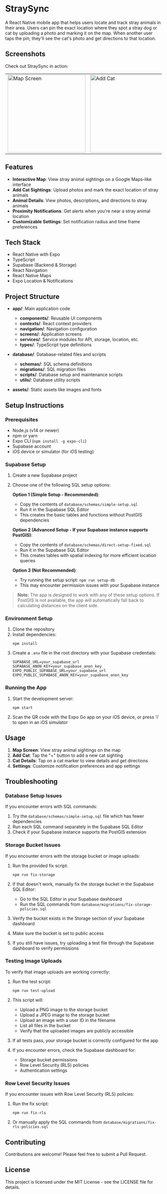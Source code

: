 # StraySync

A React Native mobile app that helps users locate and track stray animals in their area. Users can pin the exact location where they spot a stray dog or cat by uploading a photo and marking it on the map. When another user taps the pin, they'll see the cat's photo and get directions to that location.

## Screenshots

Check out StraySync in action:
<table>
  <tr>
    <td><img src="https://raw.githubusercontent.com/swoosh1337/StraySync/main/img1.jpeg" width="250" alt="Map Screen"></td>
    <td><img src="https://raw.githubusercontent.com/swoosh1337/StraySync/main/img2.jpeg" width="250" alt="Add Cat"></td>
    <td><img src="https://raw.githubusercontent.com/swoosh1337/StraySync/main/img3.jpeg" width="250" alt="Cat Details"></td>
  </tr>
</table>

## Features

- **Interactive Map**: View stray animal sightings on a Google Maps-like interface
- **Add Cat Sightings**: Upload photos and mark the exact location of stray animals
- **Animal Details**: View photos, descriptions, and directions to stray animals
- **Proximity Notifications**: Get alerts when you're near a stray animal location
- **Customizable Settings**: Set notification radius and time frame preferences

## Tech Stack

- React Native with Expo
- TypeScript
- Supabase (Backend & Storage)
- React Navigation
- React Native Maps
- Expo Location & Notifications

## Project Structure

- **app/**: Main application code
  - **components/**: Reusable UI components
  - **contexts/**: React context providers
  - **navigation/**: Navigation configuration
  - **screens/**: Application screens
  - **services/**: Service modules for API, storage, location, etc.
  - **types/**: TypeScript type definitions

- **database/**: Database-related files and scripts
  - **schemas/**: SQL schema definitions
  - **migrations/**: SQL migration files
  - **scripts/**: Database setup and maintenance scripts
  - **utils/**: Database utility scripts

- **assets/**: Static assets like images and fonts

## Setup Instructions

### Prerequisites

- Node.js (v14 or newer)
- npm or yarn
- Expo CLI (`npm install -g expo-cli`)
- Supabase account
- iOS device or simulator (for iOS testing)

### Supabase Setup

1. Create a new Supabase project
2. Choose one of the following SQL setup options:

   **Option 1 (Simple Setup - Recommended)**: 
   - Copy the contents of `database/schemas/simple-setup.sql`
   - Run it in the Supabase SQL Editor
   - This creates the basic tables and functions without PostGIS dependencies

   **Option 2 (Advanced Setup - If your Supabase instance supports PostGIS)**:
   - Copy the contents of `database/schemas/direct-setup-fixed.sql`
   - Run it in the Supabase SQL Editor
   - This creates tables with spatial indexing for more efficient location queries

   **Option 3 (Not Recommended)**:
   - Try running the setup script: `npm run setup-db`
   - This may encounter permission issues with your Supabase instance

> **Note**: The app is designed to work with any of these setup options. If PostGIS is not available, the app will automatically fall back to calculating distances on the client side.

### Environment Setup

1. Clone the repository
2. Install dependencies:
   ```
   npm install
   ```
3. Create a `.env` file in the root directory with your Supabase credentials:
   ```
   SUPABASE_URL=your_supabase_url
   SUPABASE_ANON_KEY=your_supabase_anon_key
   EXPO_PUBLIC_SUPABASE_URL=your_supabase_url
   EXPO_PUBLIC_SUPABASE_ANON_KEY=your_supabase_anon_key
   ```

### Running the App

1. Start the development server:
   ```
   npm start
   ```
2. Scan the QR code with the Expo Go app on your iOS device, or press 'i' to open in an iOS simulator

## Usage

1. **Map Screen**: View stray animal sightings on the map
2. **Add Cat**: Tap the "+" button to add a new cat sighting
3. **Cat Details**: Tap on a cat marker to view details and get directions
4. **Settings**: Customize notification preferences and app settings

## Troubleshooting

### Database Setup Issues

If you encounter errors with SQL commands:

1. Try the `database/schemas/simple-setup.sql` file which has fewer dependencies
2. Run each SQL command separately in the Supabase SQL Editor
3. Check if your Supabase instance supports the PostGIS extension

### Storage Bucket Issues

If you encounter errors with the storage bucket or image uploads:

1. Run the provided fix script:
   ```
   npm run fix-storage
   ```

2. If that doesn't work, manually fix the storage bucket in the Supabase SQL Editor:
   - Go to the SQL Editor in your Supabase dashboard
   - Run the SQL commands from `database/migrations/fix-storage-policies.sql`

3. Verify the bucket exists in the Storage section of your Supabase dashboard
4. Make sure the bucket is set to public access
5. If you still have issues, try uploading a test file through the Supabase dashboard to verify permissions

### Testing Image Uploads

To verify that image uploads are working correctly:

1. Run the test script:
   ```
   npm run test-upload
   ```

2. This script will:
   - Upload a PNG image to the storage bucket
   - Upload a JPEG image to the storage bucket
   - Upload an image with a user ID in the filename
   - List all files in the bucket
   - Verify that the uploaded images are publicly accessible

3. If all tests pass, your storage bucket is correctly configured for the app

4. If you encounter errors, check the Supabase dashboard for:
   - Storage bucket permissions
   - Row Level Security (RLS) policies
   - Authentication settings

### Row Level Security Issues

If you encounter issues with Row Level Security (RLS) policies:

1. Run the fix script:
   ```
   npm run fix-rls
   ```

2. Or manually apply the SQL commands from `database/migrations/fix-rls-policies.sql`

## Contributing

Contributions are welcome! Please feel free to submit a Pull Request.

## License

This project is licensed under the MIT License - see the LICENSE file for details. 
